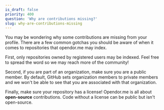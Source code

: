 ```yaml
---
is_draft: false
priority: 400
question: 'Why are contributions missing?'
slug: why-are-contributions-missing
---
```

You may be wondering why some contributions are missing from your profile. There are a few common gotchas you should be aware of when it comes to repositories that opendor.me may index.

First, only repositories owned by registered users may be indexed. Feel free to spread the word so we may reach more of the community!

Second, if you are part of an organization, make sure you are a public member. By default, GitHub sets organization members to private members and we won't be able to see that you are associated with that organization.

Finally, make sure your repository has a license! Opendor.me is all about **open-source** contributions. Code without a license can be public but isn't open-source.
